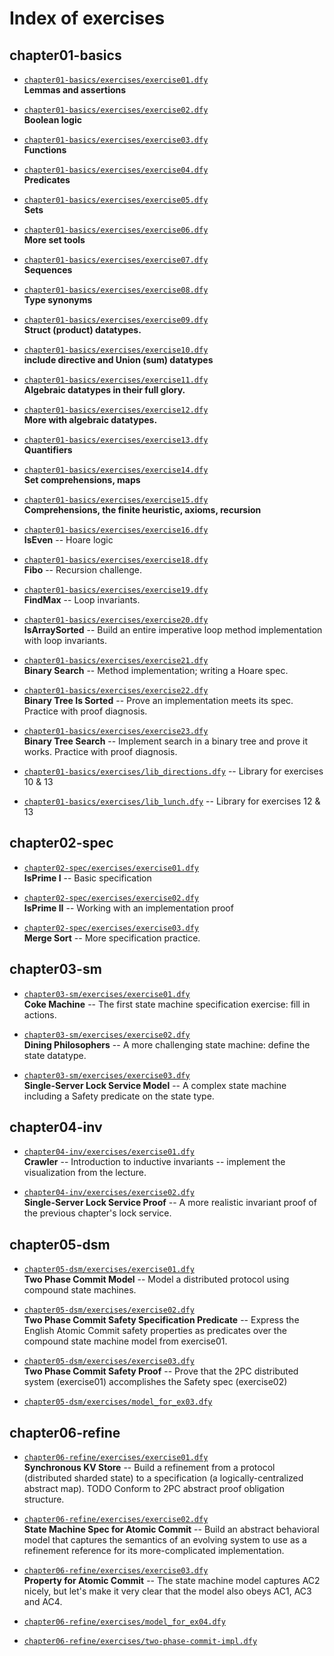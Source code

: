 # Index of exercises

## chapter01-basics

- [`chapter01-basics/exercises/exercise01.dfy`](chapter01-basics/exercises/exercise01.dfy)<br>**Lemmas and assertions**

- [`chapter01-basics/exercises/exercise02.dfy`](chapter01-basics/exercises/exercise02.dfy)<br>**Boolean logic**

- [`chapter01-basics/exercises/exercise03.dfy`](chapter01-basics/exercises/exercise03.dfy)<br>**Functions**

- [`chapter01-basics/exercises/exercise04.dfy`](chapter01-basics/exercises/exercise04.dfy)<br>**Predicates**

- [`chapter01-basics/exercises/exercise05.dfy`](chapter01-basics/exercises/exercise05.dfy)<br>**Sets**

- [`chapter01-basics/exercises/exercise06.dfy`](chapter01-basics/exercises/exercise06.dfy)<br>**More set tools**

- [`chapter01-basics/exercises/exercise07.dfy`](chapter01-basics/exercises/exercise07.dfy)<br>**Sequences**

- [`chapter01-basics/exercises/exercise08.dfy`](chapter01-basics/exercises/exercise08.dfy)<br>**Type synonyms**

- [`chapter01-basics/exercises/exercise09.dfy`](chapter01-basics/exercises/exercise09.dfy)<br>**Struct (product) datatypes.**

- [`chapter01-basics/exercises/exercise10.dfy`](chapter01-basics/exercises/exercise10.dfy)<br>**include directive and Union (sum) datatypes**

- [`chapter01-basics/exercises/exercise11.dfy`](chapter01-basics/exercises/exercise11.dfy)<br>**Algebraic datatypes in their full glory.**

- [`chapter01-basics/exercises/exercise12.dfy`](chapter01-basics/exercises/exercise12.dfy)<br>**More with algebraic datatypes.**

- [`chapter01-basics/exercises/exercise13.dfy`](chapter01-basics/exercises/exercise13.dfy)<br>**Quantifiers**

- [`chapter01-basics/exercises/exercise14.dfy`](chapter01-basics/exercises/exercise14.dfy)<br>**Set comprehensions, maps**

- [`chapter01-basics/exercises/exercise15.dfy`](chapter01-basics/exercises/exercise15.dfy)<br>**Comprehensions, the finite heuristic, axioms, recursion**

- [`chapter01-basics/exercises/exercise16.dfy`](chapter01-basics/exercises/exercise16.dfy)<br>**IsEven** -- Hoare logic

- [`chapter01-basics/exercises/exercise18.dfy`](chapter01-basics/exercises/exercise18.dfy)<br>**Fibo** -- Recursion challenge.

- [`chapter01-basics/exercises/exercise19.dfy`](chapter01-basics/exercises/exercise19.dfy)<br>**FindMax** -- Loop invariants.

- [`chapter01-basics/exercises/exercise20.dfy`](chapter01-basics/exercises/exercise20.dfy)<br>**IsArraySorted** -- Build an entire imperative loop method implementation with loop invariants.

- [`chapter01-basics/exercises/exercise21.dfy`](chapter01-basics/exercises/exercise21.dfy)<br>**Binary Search** -- Method implementation; writing a Hoare spec.

- [`chapter01-basics/exercises/exercise22.dfy`](chapter01-basics/exercises/exercise22.dfy)<br>**Binary Tree Is Sorted** -- Prove an implementation meets its spec. Practice with proof diagnosis.

- [`chapter01-basics/exercises/exercise23.dfy`](chapter01-basics/exercises/exercise23.dfy)<br>**Binary Tree Search** -- Implement search in a binary tree and prove it works. Practice with proof diagnosis.

- [`chapter01-basics/exercises/lib_directions.dfy`](chapter01-basics/exercises/lib_directions.dfy) -- Library for exercises 10 & 13

- [`chapter01-basics/exercises/lib_lunch.dfy`](chapter01-basics/exercises/lib_lunch.dfy) -- Library for exercises 12 & 13

## chapter02-spec

- [`chapter02-spec/exercises/exercise01.dfy`](chapter02-spec/exercises/exercise01.dfy)<br>**IsPrime I** -- Basic specification

- [`chapter02-spec/exercises/exercise02.dfy`](chapter02-spec/exercises/exercise02.dfy)<br>**IsPrime II** -- Working with an implementation proof

- [`chapter02-spec/exercises/exercise03.dfy`](chapter02-spec/exercises/exercise03.dfy)<br>**Merge Sort** -- More specification practice.

## chapter03-sm

- [`chapter03-sm/exercises/exercise01.dfy`](chapter03-sm/exercises/exercise01.dfy)<br>**Coke Machine** -- The first state machine specification exercise: fill in actions.

- [`chapter03-sm/exercises/exercise02.dfy`](chapter03-sm/exercises/exercise02.dfy)<br>**Dining Philosophers** -- A more challenging state machine: define the state datatype.

- [`chapter03-sm/exercises/exercise03.dfy`](chapter03-sm/exercises/exercise03.dfy)<br>**Single-Server Lock Service Model** -- A complex state machine including a Safety predicate on the state type.

## chapter04-inv

- [`chapter04-inv/exercises/exercise01.dfy`](chapter04-inv/exercises/exercise01.dfy)<br>**Crawler** -- Introduction to inductive invariants -- implement the visualization from the lecture.

- [`chapter04-inv/exercises/exercise02.dfy`](chapter04-inv/exercises/exercise02.dfy)<br>**Single-Server Lock Service Proof** -- A more realistic invariant proof of the previous chapter's lock service.

## chapter05-dsm

- [`chapter05-dsm/exercises/exercise01.dfy`](chapter05-dsm/exercises/exercise01.dfy)<br>**Two Phase Commit Model** -- Model a distributed protocol using compound state machines.

- [`chapter05-dsm/exercises/exercise02.dfy`](chapter05-dsm/exercises/exercise02.dfy)<br>**Two Phase Commit Safety Specification Predicate** -- Express the English Atomic Commit safety properties as predicates over the compound state machine model from exercise01.

- [`chapter05-dsm/exercises/exercise03.dfy`](chapter05-dsm/exercises/exercise03.dfy)<br>**Two Phase Commit Safety Proof** -- Prove that the 2PC distributed system (exercise01) accomplishes the Safety spec (exercise02)

- [`chapter05-dsm/exercises/model_for_ex03.dfy`](chapter05-dsm/exercises/model_for_ex03.dfy)

## chapter06-refine

- [`chapter06-refine/exercises/exercise01.dfy`](chapter06-refine/exercises/exercise01.dfy)<br>**Synchronous KV Store** -- Build a refinement from a protocol (distributed sharded state) to a specification (a logically-centralized abstract map). TODO Conform to 2PC abstract proof obligation structure.

- [`chapter06-refine/exercises/exercise02.dfy`](chapter06-refine/exercises/exercise02.dfy)<br>**State Machine Spec for Atomic Commit** -- Build an abstract behavioral model that captures the semantics of an evolving system to use as a refinement reference for its more-complicated implementation.

- [`chapter06-refine/exercises/exercise03.dfy`](chapter06-refine/exercises/exercise03.dfy)<br>**Property for Atomic Commit** -- The state machine model captures AC2 nicely, but let's make it very clear that the model also obeys AC1, AC3 and AC4.

- [`chapter06-refine/exercises/model_for_ex04.dfy`](chapter06-refine/exercises/model_for_ex04.dfy)

- [`chapter06-refine/exercises/two-phase-commit-impl.dfy`](chapter06-refine/exercises/two-phase-commit-impl.dfy)

